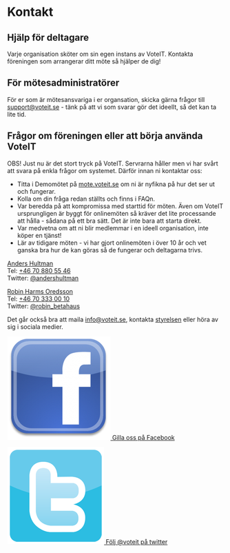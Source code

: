 # Kontakt

## Hjälp för deltagare
Varje organisation sköter om sin egen instans av VoteIT. Kontakta föreningen som arrangerar ditt möte så hjälper de dig!

## För mötesadministratörer
För er som är mötesansvariga i er organsation, skicka gärna frågor till [support@voteit.se](mailto:support@voteit.se) - tänk på att vi som svarar gör det ideellt, så det kan ta lite tid.

## Frågor om föreningen eller att börja använda VoteIT
OBS! Just nu är det stort tryck på VoteIT. Servrarna håller men vi har svårt att svara på enkla frågor om systemet. Därför innan ni kontaktar oss:

- Titta i Demomötet på [mote.voteit.se](https://mote.voteit.se) om ni är nyfikna på hur det ser ut och fungerar.
- Kolla om din fråga redan ställts och finns i FAQn.
- Var beredda på att kompromissa med starttid för möten. Även om VoteIT ursprungligen är byggt för onlinemöten så kräver det lite processande att hålla - sådana på ett bra sätt. Det är inte bara att starta direkt.
- Var medvetna om att ni blir medlemmar i en ideell organisation, inte köper en tjänst!
- Lär av tidigare möten - vi har gjort onlinemöten i över 10 år och vet ganska bra hur de kan göras så de fungerar och deltagarna trivs.

[Anders Hultman](mailto:anders@betahaus.net)  
Tel: [+46 70 880 55 46](tel:0046708805546)  
Twitter: [@andershultman](https://twitter.com/andershultman)

[Robin Harms Oredsson](mailto:robin@betahaus.net)  
Tel: [+46 70 333 00 10](tel:0046703330010)  
Twitter: [@robin_betahaus](https://twitter.com/robin_betahaus)

Det går också bra att maila [info@voteit.se](mailto:info@voteit.se), kontakta [styrelsen](/om-voteit/#styrelse) eller höra av sig i sociala medier. 

[![f](../assets/facebook.png) Gilla oss på Facebook](https://www.facebook.com/voteit.se)

[![t](../assets/twitter.png) Följ @voteit på twitter](http://twitter.com/voteit)